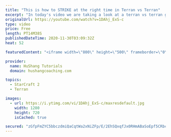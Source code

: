 ```yaml
---
title: "This is how to STRIKE at the right time in Terran vs Terran"
excerpt: "In today's video we are taking a look at a terran vs terran game I played that showcases some patience and how I like to calculate when it's the correct time to attack!  Coaching -------------------------------------------------------------------------- Website: https://www.hushangcoaching.com  Interested"
originalUrl: https://youtube.com/watch?v=1DAhj_ExS-c
type: video
price: Free
length: PT14M38S
publishedDateTime: 2020-11-30T03:09:32Z
heat: 52

featuredContent: "<iframe width=\"800\" height=\"500\" frameborder=\"0\" src=\"https://www.youtube.com/embed/1DAhj_ExS-c\" allow=\"accelerometer; autoplay; encrypted-media; gyroscope; picture-in-picture\" allowfullscreen></iframe>"

provider:
  name: HuShang Tutorials
  domain: hushangcoaching.com

topics:
  - StarCraft 2
  - Terran

images:
  - url: https://i.ytimg.com/vi/1DAhj_ExS-c/maxresdefault.jpg
    width: 1280
    height: 720
    isCached: true

secured: "zGfpFmZYC5bbczdmiQaCqtWa2xNiZFp/E/2EhSQxqfJx0RHmABaSoEpf5CRbcK/k6J9KUXTkrh10yBzfIcYeaVlKUSV1UsLk2JhyTaNF+BX+gNsqGTaq/HKjpveGPjG05rh72pMQSOt9pVi5i2fGtQeapb8c86qYkRUX7S1S+CcgdlMNViZjOm3eRRJrduPFKIVaaLIhgC9xwSfT41yozbmC7W9l6a9YhP3E9lr1A5hdv2S7qwnYHSuXf5aH5O6lQaUWEV+M6rfQjAs7DWSP9J6z5iY2gIWgYTpswvXZsKNOt5fBwAHxZT2BEWuwsb7eIh4VxqUZNaJh4QMeK0sf1zBHwHfrjO83tGjItEipWXuvY5FUK3PIMGXDtS+CmB2gsN5mYazd3suGiUWl4Or5GcF59FKeK9FifHS47jjioRI=;ntldoqDWr/J2llQ0hWnwvA=="
---
```


